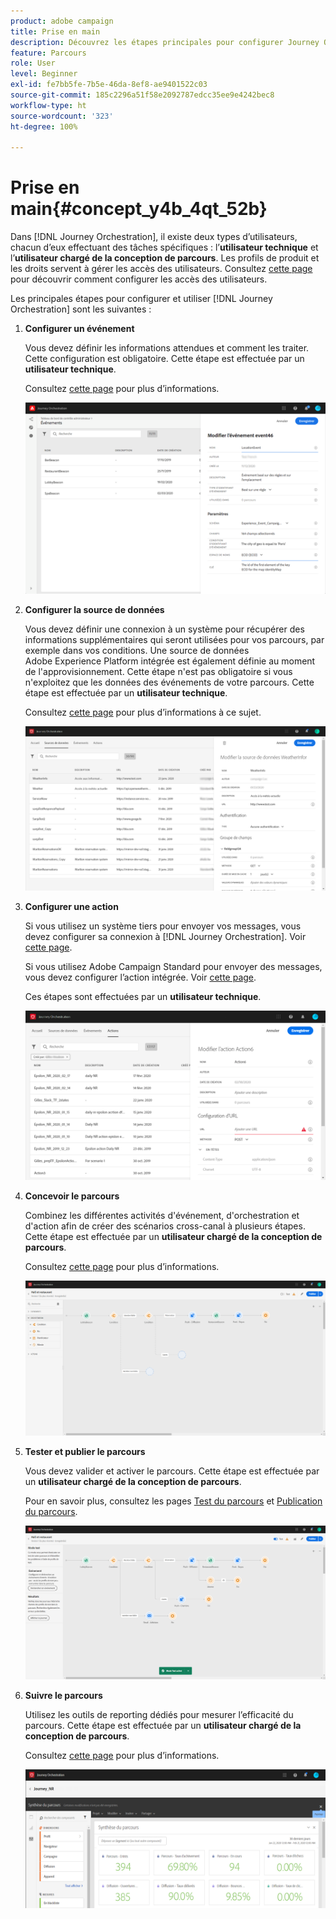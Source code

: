 ```yaml
---
product: adobe campaign
title: Prise en main
description: Découvrez les étapes principales pour configurer Journey Orchestration et créer votre premier parcours.
feature: Parcours
role: User
level: Beginner
exl-id: fe7bb5fe-7b5e-46da-8ef8-ae9401522c03
source-git-commit: 185c2296a51f58e2092787edcc35ee9e4242bec8
workflow-type: ht
source-wordcount: '323'
ht-degree: 100%

---
```


# Prise en main{#concept_y4b_4qt_52b}

Dans [!DNL Journey Orchestration], il existe deux types d’utilisateurs, chacun d’eux effectuant des tâches spécifiques : l’**utilisateur technique** et l’**utilisateur chargé de la conception de parcours**. Les profils de produit et les droits servent à gérer les accès des utilisateurs. Consultez [cette page](../about/access-management.md) pour découvrir comment configurer les accès des utilisateurs.

Les principales étapes pour configurer et utiliser [!DNL Journey Orchestration] sont les suivantes :

1. **Configurer un événement**

   Vous devez définir les informations attendues et comment les traiter. Cette configuration est obligatoire. Cette étape est effectuée par un **utilisateur technique**.

   Consultez [cette page](../event/about-events.md) pour plus d’informations.

   ![](../assets/journey7.png)

1. **Configurer la source de données**

   Vous devez définir une connexion à un système pour récupérer des informations supplémentaires qui seront utilisées pour vos parcours, par exemple dans vos conditions. Une source de données Adobe Experience Platform intégrée est également définie au moment de l&#39;approvisionnement. Cette étape n&#39;est pas obligatoire si vous n&#39;exploitez que les données des événements de votre parcours. Cette étape est effectuée par un **utilisateur technique**.

   Consultez [cette page](../datasource/about-data-sources.md) pour plus d’informations à ce sujet.

   ![](../assets/journey22.png)

1. **Configurer une action**

   Si vous utilisez un système tiers pour envoyer vos messages, vous devez configurer sa connexion à [!DNL Journey Orchestration]. Voir [cette page](../action/about-custom-action-configuration.md).

   Si vous utilisez Adobe Campaign Standard pour envoyer des messages, vous devez configurer l’action intégrée. Voir [cette page](../action/working-with-adobe-campaign.md).

   Ces étapes sont effectuées par un **utilisateur technique**.

   ![](../assets/custom2.png)

1. **Concevoir le parcours**

   Combinez les différentes activités d&#39;événement, d&#39;orchestration et d&#39;action afin de créer des scénarios cross-canal à plusieurs étapes. Cette étape est effectuée par un **utilisateur chargé de la conception de parcours**.

   Consultez [cette page](../building-journeys/journey.md) pour plus d’informations.

   ![](../assets/journeyuc2_24.png)

1. **Tester et publier le parcours**

   Vous devez valider et activer le parcours. Cette étape est effectuée par un **utilisateur chargé de la conception de parcours**.

   Pour en savoir plus, consultez les pages [Test du parcours](../building-journeys/testing-the-journey.md) et [Publication du parcours](../building-journeys/publishing-the-journey.md).

   ![](../assets/journeyuc2_32bis.png)

1. **Suivre le parcours**

   Utilisez les outils de reporting dédiés pour mesurer l’efficacité du parcours. Cette étape est effectuée par un **utilisateur chargé de la conception de parcours**.

   Consultez [cette page](../reporting/about-journey-reports.md) pour plus d’informations.

   ![](../assets/dynamic_report_journey_12.png)

